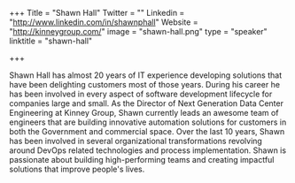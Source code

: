 +++
Title = "Shawn Hall"
Twitter = ""
Linkedin = "http://www.linkedin.com/in/shawnphall"
Website = "http://kinneygroup.com/"
image = "shawn-hall.png"
type = "speaker"
linktitle = "shawn-hall"

+++

Shawn Hall has almost 20 years of IT experience developing solutions
that have been delighting customers most of those years. During his
career he has been involved in every aspect of software development
lifecycle for companies large and small. As the Director of Next
Generation Data Center Engineering at Kinney Group, Shawn currently
leads an awesome team of engineers that are building innovative
automation solutions for customers in both the Government and commercial
space. Over the last 10 years, Shawn has been involved in several
organizational transformations revolving around DevOps related
technologies and process implementation. Shawn is passionate about
building high-performing teams and creating impactful solutions that
improve people's lives.
